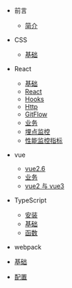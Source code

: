 - 前言
  - [简介](zh-cn/README.md)
- CSS
  - [基础](zh-cn/css/css.md)
- React

  - [基础](zh-cn/React/base.md)
  - [React](zh-cn/React/React.md)
  - [Hooks](zh-cn/React/hooks.md)
  - [Http](zh-cn/Https/Http.md)
  - [GitFlow](zh-cn/React/GitFlow.md)
  - [业务](zh-cn/React/Service.md)
  - [埋点监控](zh-cn/React/AOGO.md)
  - [性能监控指标](zh-cn/React/optimize.md)

- vue

  - [vue2.6](zh-cn/Vue/func.md)
  - [业务](zh-cn/Vue/Service.md)
  - [vue2 与 vue3](zh-cn/Vue/base.md)

- TypeScript

  - [安装](zh-cn/TypeScript/install.md)
  - [基础](zh-cn/TypeScript/base.md)
  - [函数](zh-cn/TypeScript/func.md)

- webpack
- [基础](zh-cn/webpack/webpack.md)
- [配置](zh-cn/webpack/disposition.md)
